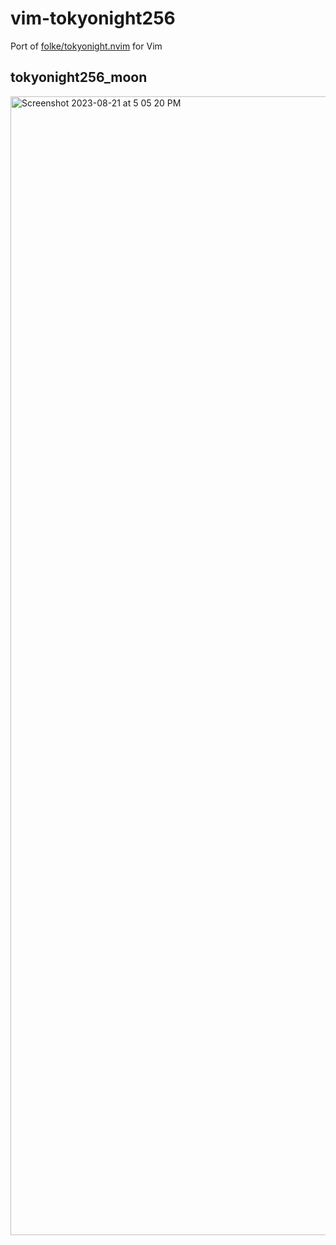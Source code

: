# vim-tokyonight256
Port of [folke/tokyonight.nvim](https://github.com/folke/tokyonight.nvim) for Vim
## tokyonight256_moon
<img width="1822" alt="Screenshot 2023-08-21 at 5 05 20 PM" src="https://github.com/montalvomiguelo/vim-tokyonightquiet/assets/5134470/912a568f-ee02-4a7e-b133-bb196fb36970">
